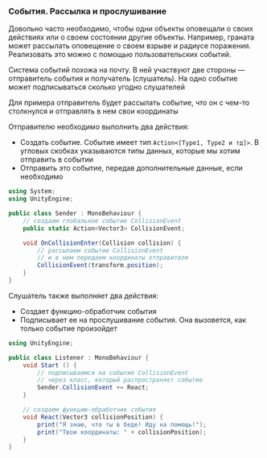### События. Рассылка и прослушивание

Довольно часто необходимо, чтобы одни объекты оповещали о своих действиях или о своем состоянии другие объекты. Например, граната может рассылать оповещение о своем взрыве и радиусе поражения. Реализовать это можно с помощью пользовательских событий. 

Система событий похожа на почту. В ней участвуют две стороны — отправитель события и получатель (слушатель). На одно событие может подписываться сколько угодно слушателей

Для примера отправитель будет рассылать событие, что он с чем-то столкнулся и отправлять в нем свои координаты

Отправителю необходимо выполнить два действия:

- Создать событие. Событие имеет тип `Action<[Type1, Type2 и тд]>`. В угловых скобках указываются типы данных, которые мы хотим отправить в событии
- Отправить это событие, передав дополнительные данные, если необходимо

```csharp
using System;
using UnityEngine;

public class Sender : MonoBehaviour {
	// создаем глобальное событие CollisionEvent
	public static Action<Vector3> CollisionEvent;

	void OnCollisionEnter(Collision collision) {
		// рассылаем событие CollisionEvent
		// и в нем передаем координаты отправителя
		CollisionEvent(transform.position);
	}
}
```

Слушатель также выполняет два действия:

- Создает функцию-обработчик события
- Подписывает ее на прослушивание события. Она вызовется, как только событие произойдет

```csharp
using UnityEngine;

public class Listener : MonoBehaviour {
	void Start () {
		// подписываемся на событие CollisionEvent
		// через класс, который распространяет событие
		Sender.CollisionEvent += React;
	}

	// создаем функцию-обработчик события
	void React(Vector3 collisionPosition) {
		print("Я знаю, что ты в беде! Иду на помощь!");
		print("Твои координаты: " + collisionPosition);
	}
}
```


